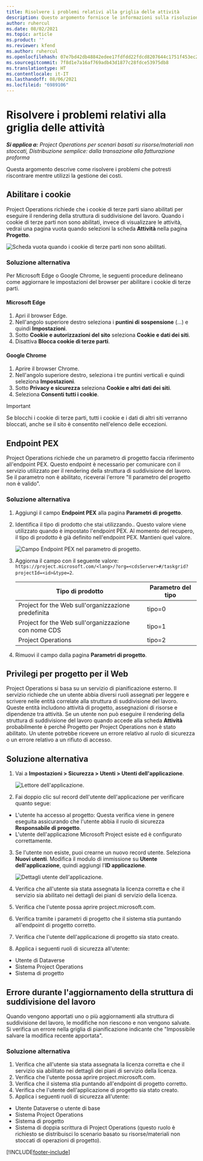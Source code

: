 ```yaml
---
title: Risolvere i problemi relativi alla griglia delle attività
description: Questo argomento fornisce le informazioni sulla risoluzione dei problemi necessaria quando si utilizza la griglia delle attività.
author: ruhercul
ms.date: 08/02/2021
ms.topic: article
ms.product: ''
ms.reviewer: kfend
ms.author: ruhercul
ms.openlocfilehash: 07e7bd42db48842edee17fdfdd22fdcd8207644c1751f453ec29c3194aac625e
ms.sourcegitcommit: 7f8d1e7a16af769adb43d1877c28fdce53975db8
ms.translationtype: HT
ms.contentlocale: it-IT
ms.lasthandoff: 08/06/2021
ms.locfileid: "6989106"
---
```

# <a name="troubleshoot-working-in-the-task-grid"></a>Risolvere i problemi relativi alla griglia delle attività 

_**Si applica a:** Project Operations per scenari basati su risorse/materiali non stoccati, Distribuzione semplice: dalla transazione alla fatturazione proforma_

Questa argomento descrive come risolvere i problemi che potresti riscontrare mentre utilizzi la gestione dei costi.

## <a name="enable-cookies"></a>Abilitare i cookie

Project Operations richiede che i cookie di terze parti siano abilitati per eseguire il rendering della struttura di suddivisione del lavoro. Quando i cookie di terze parti non sono abilitati, invece di visualizzare le attività, vedrai una pagina vuota quando selezioni la scheda **Attività** nella pagina **Progetto**.

![Scheda vuota quando i cookie di terze parti non sono abilitati.](media/blankschedule.png)


### <a name="workaround"></a>Soluzione alternativa
Per Microsoft Edge o Google Chrome, le seguenti procedure delineano come aggiornare le impostazioni del browser per abilitare i cookie di terze parti.

#### <a name="microsoft-edge"></a>Microsoft Edge

1. Apri il browser Edge.
2. Nell'angolo superiore destro seleziona i **puntini di sospensione** (...) e quindi **Impostazioni**.
3. Sotto **Cookie e autorizzazioni del sito** seleziona **Cookie e dati dei siti**.
4. Disattiva **Blocca cookie di terze parti**.

#### <a name="google-chrome"></a>Google Chrome

1. Aprire il browser Chrome.
2. Nell'angolo superiore destro, seleziona i tre puntini verticali e quindi seleziona **Impostazioni**.
3. Sotto **Privacy e sicurezza** seleziona **Cookie e altri dati dei siti**.
4. Seleziona **Consenti tutti i cookie**.

> [!IMPORTANT]
> Se blocchi i cookie di terze parti, tutti i cookie e i dati di altri siti verranno bloccati, anche se il sito è consentito nell'elenco delle eccezioni.

## <a name="pex-endpoint"></a>Endpoint PEX

Project Operations richiede che un parametro di progetto faccia riferimento all'endpoint PEX. Questo endpoint è necessario per comunicare con il servizio utilizzato per il rendering della struttura di suddivisione del lavoro. Se il parametro non è abilitato, riceverai l'errore "Il parametro del progetto non è valido". 

### <a name="workaround"></a>Soluzione alternativa

1. Aggiungi il campo **Endpoint PEX** alla pagina **Parametri di progetto**.
2. Identifica il tipo di prodotto che stai utilizzando.. Questo valore viene utilizzato quando è impostato l'endpoint PEX. Al momento del recupero, il tipo di prodotto è già definito nell'endpoint PEX. Mantieni quel valore. 
   
    ![Campo Endpoint PEX nel parametro di progetto.](media/pex-endpoint.png)

3. Aggiorna il campo con il seguente valore: `https://project.microsoft.com/<lang>/?org=<cdsServer>#/taskgrid?projectId=<id>&type=2`.

   
   | Tipo di prodotto                         | Parametro del tipo |
   |--------------------------------------|----------------|
   | Project for the Web sull'organizzazione predefinita   | tipo=0         |
   | Project for the Web sull'organizzazione con nome CDS | tipo=1         |
   | Project Operations                   | tipo=2         |
   
4. Rimuovi il campo dalla pagina **Parametri di progetto**.

## <a name="privileges-for-project-for-the-web"></a>Privilegi per progetto per il Web

Project Operations si basa su un servizio di pianificazione esterno. Il servizio richiede che un utente abbia diversi ruoli assegnati per leggere e scrivere nelle entità correlate alla struttura di suddivisione del lavoro. Queste entità includono attività di progetto, assegnazioni di risorse e dipendenze tra attività. Se un utente non può eseguire il rendering della struttura di suddivisione del lavoro quando accede alla scheda **Attività** probabilmente è perché Progetto per Project Operations non è stato abilitato. Un utente potrebbe ricevere un errore relativo al ruolo di sicurezza o un errore relativo a un rifiuto di accesso.


## <a name="workaround"></a>Soluzione alternativa

1. Vai a **Impostazioni > Sicurezza > Utenti > Utenti dell'applicazione**.  

   ![Lettore dell'applicazione.](media/applicationuser.jpg)
   
2. Fai doppio clic sul record dell'utente dell'applicazione per verificare quanto segue:

 - L'utente ha accesso al progetto: Questa verifica viene in genere eseguita assicurando che l'utente abbia il ruolo di sicurezza **Responsabile di progetto**.
 - L'utente dell'applicazione Microsoft Project esiste ed è configurato correttamente.
 
3. Se l'utente non esiste, puoi crearne un nuovo record utente. Seleziona **Nuovi utenti**. Modifica il modulo di immissione su **Utente dell'applicazione**, quindi aggiungi l'**ID applicazione**.

   ![Dettagli utente dell'applicazione.](media/applicationuserdetails.jpg)

4. Verifica che all'utente sia stata assegnata la licenza corretta e che il servizio sia abilitato nei dettagli dei piani di servizio della licenza.
5. Verifica che l'utente possa aprire project.microsoft.com.
6. Verifica tramite i parametri di progetto che il sistema stia puntando all'endpoint di progetto corretto.
7. Verifica che l'utente dell'applicazione di progetto sia stato creato.
8. Applica i seguenti ruoli di sicurezza all'utente:

  - Utente di Dataverse
  - Sistema Project Operations
  - Sistema di progetto

## <a name="error-when-updating-the-work-breakdown-structure"></a>Errore durante l'aggiornamento della struttura di suddivisione del lavoro

Quando vengono apportati uno o più aggiornamenti alla struttura di suddivisione del lavoro, le modifiche non riescono e non vengono salvate. Si verifica un errore nella griglia di pianificazione indicante che "Impossibile salvare la modifica recente apportata".

### <a name="workaround"></a>Soluzione alternativa

1. Verifica che all'utente sia stata assegnata la licenza corretta e che il servizio sia abilitato nei dettagli dei piani di servizio della licenza.
2. Verifica che l'utente possa aprire project.microsoft.com.
3. Verifica che il sistema stia puntando all'endpoint di progetto corretto.
4. Verifica che l'utente dell'applicazione di progetto sia stato creato.
5. Applica i seguenti ruoli di sicurezza all'utente:
  
  - Utente Dataverse o utente di base
  - Sistema Project Operations
  - Sistema di progetto
  - Sistema di doppia scrittura di Project Operations (questo ruolo è richiesto se distribuisci lo scenario basato su risorse/materiali non stoccati di operazioni di progetto).


[!INCLUDE[footer-include](../includes/footer-banner.md)]

